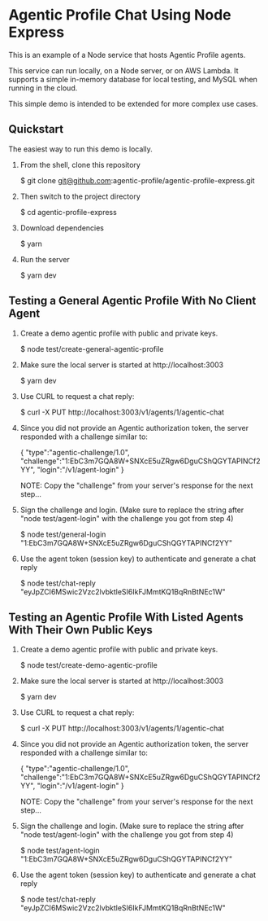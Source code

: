 # Agentic Profile Chat Using Node Express

This is an example of a Node service that hosts Agentic Profile agents.

This service can run locally, on a Node server, or on AWS Lambda.  It supports a simple in-memory database for local testing, and MySQL when running in the cloud.

This simple demo is intended to be extended for more complex use cases.


## Quickstart

The easiest way to run this demo is locally.

1. From the shell, clone this repository

	$ git clone git@github.com:agentic-profile/agentic-profile-express.git

2. Then switch to the project directory

	$ cd agentic-profile-express

3. Download dependencies

	$ yarn

4. Run the server

	$ yarn dev


## Testing a General Agentic Profile With No Client Agent

1. Create a demo agentic profile with public and private keys.

	$ node test/create-general-agentic-profile

2. Make sure the local server is started at http://localhost:3003

	$ yarn dev

3. Use CURL to request a chat reply:

	$ curl -X PUT http://localhost:3003/v1/agents/1/agentic-chat

4. Since you did not provide an Agentic authorization token, the server responded with a challenge similar to:

	{
		"type":"agentic-challenge/1.0",
		"challenge":"1:EbC3m7GQA8W+SNXcE5uZRgw6DguCShQGYTAPINCf2YY",
		"login":"/v1/agent-login"
	}

	NOTE: Copy the "challenge" from your server's response for the next step...

5. Sign the challenge and login.  (Make sure to replace the string after "node test/agent-login" with the challenge you got from step 4)

	$ node test/general-login "1:EbC3m7GQA8W+SNXcE5uZRgw6DguCShQGYTAPINCf2YY"

6. Use the agent token (session key) to authenticate and generate a chat reply

	$ node test/chat-reply "eyJpZCI6MSwic2Vzc2lvbktleSI6IkFJMmtKQ1BqRnBtNEc1W"


## Testing an Agentic Profile With Listed Agents With Their Own Public Keys

1. Create a demo agentic profile with public and private keys.

	$ node test/create-demo-agentic-profile

2. Make sure the local server is started at http://localhost:3003

	$ yarn dev

3. Use CURL to request a chat reply:

	$ curl -X PUT http://localhost:3003/v1/agents/1/agentic-chat

4. Since you did not provide an Agentic authorization token, the server responded with a challenge similar to:

	{
		"type":"agentic-challenge/1.0",
		"challenge":"1:EbC3m7GQA8W+SNXcE5uZRgw6DguCShQGYTAPINCf2YY",
		"login":"/v1/agent-login"
	}

	NOTE: Copy the "challenge" from your server's response for the next step...

5. Sign the challenge and login.  (Make sure to replace the string after "node test/agent-login" with the challenge you got from step 4)

	$ node test/agent-login "1:EbC3m7GQA8W+SNXcE5uZRgw6DguCShQGYTAPINCf2YY"

6. Use the agent token (session key) to authenticate and generate a chat reply

	$ node test/chat-reply "eyJpZCI6MSwic2Vzc2lvbktleSI6IkFJMmtKQ1BqRnBtNEc1W"


